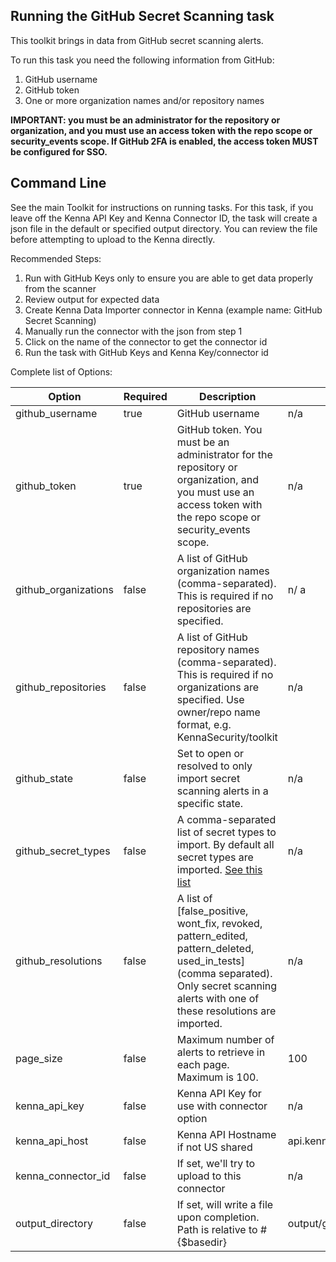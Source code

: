 ## Running the GitHub Secret Scanning task 

This toolkit brings in data from GitHub secret scanning alerts.

To run this task you need the following information from GitHub: 

1. GitHub username
2. GitHub token 
3. One or more organization names and/or repository names

**IMPORTANT: you must be an administrator for the repository or organization, and you must use an access token with the repo scope or security_events scope.
If GitHub 2FA is enabled, the access token MUST be configured for SSO.**

## Command Line

See the main Toolkit for instructions on running tasks. For this task, if you leave off the Kenna API Key and Kenna Connector ID, the task will create a json file in the default or specified output directory. You can review the file before attempting to upload to the Kenna directly.

Recommended Steps: 

1. Run with GitHub Keys only to ensure you are able to get data properly from the scanner
1. Review output for expected data
1. Create Kenna Data Importer connector in Kenna (example name: GitHub Secret Scanning) 
1. Manually run the connector with the json from step 1 
1. Click on the name of the connector to get the connector id
1. Run the task with GitHub Keys and Kenna Key/connector id



Complete list of Options:

| Option               | Required | Description                                                                                                                                                                                                                                   | default                       |
|----------------------|----------|-----------------------------------------------------------------------------------------------------------------------------------------------------------------------------------------------------------------------------------------------|-------------------------------|
| github_username      | true     | GitHub username                                                                                                                                                                                                                               | n/a                           |
| github_token         | true     | GitHub token. You must be an administrator for the repository or organization, and you must use an access token with the repo scope or security_events scope.                                                                                 | n/a                           |
| github_organizations | false    | A list of GitHub organization names (comma-separated). This is required if no repositories are specified.                                                                                                                                     | n/ a                          |
| github_repositories  | false    | A list of GitHub repository names (comma-separated). This is required if no organizations are specified. Use owner/repo name format, e.g. KennaSecurity/toolkit                                                                               | n/a                           |
| github_state         | false    | Set to open or resolved to only import secret scanning alerts in a specific state.                                                                                                                                                            | n/a                           |
| github_secret_types  | false    | A comma-separated list of secret types to import. By default all secret types are imported. [See this list](https://docs.github.com/en/code-security/secret-scanning/about-secret-scanning#list-of-supported-secrets-for-public-repositories) | n/a                           |
| github_resolutions   | false    | A list of [false_positive, wont_fix, revoked, pattern_edited, pattern_deleted, used_in_tests] (comma separated). Only secret scanning alerts with one of these resolutions are imported.                                                      | n/a                           |
| page_size            | false    | Maximum number of alerts to retrieve in each page. Maximum is 100.                                                                                                                                                            | 100                           |
| kenna_api_key        | false    | Kenna API Key for use with connector option                                                                                                                                                                                                   | n/a                           |
| kenna_api_host       | false    | Kenna API Hostname if not US shared                                                                                                                                                                                                           | api.kennasecurity.com         |
| kenna_connector_id   | false    | If set, we'll try to upload to this connector                                                                                                                                                                                                 | n/a                           |
| output_directory     | false    | If set, will write a file upon completion. Path is relative to #{$basedir}                                                                                                                                                                    | output/github_secret_scanning |
